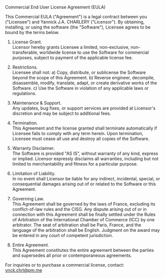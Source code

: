 Commercial End User License Agreement (EULA)

This Commercial EULA ("Agreement") is a legal contract between you ("Licensee") and Yannick J.A. CHARLERY ("Licensor"). By obtaining, installing, or using the software (the "Software"), Licensee agrees to be bound by the terms below.

1. License Grant.  
   Licensor hereby grants Licensee a limited, non-exclusive, non-transferable, worldwide license to use the Software for commercial purposes, subject to payment of the applicable license fee.

2. Restrictions.  
   Licensee shall not:
   a) Copy, distribute, or sublicense the Software beyond the scope of this Agreement.
   b) Reverse engineer, decompile, disassemble, modify, translate, adapt, or create derivative works of the Software.
   c) Use the Software in violation of any applicable laws or regulations.

3. Maintenance & Support.  
   Any updates, bug fixes, or support services are provided at Licensor's discretion and may be subject to additional fees.

4. Termination.  
   This Agreement and the license granted shall terminate automatically if Licensee fails to comply with any term herein. Upon termination, Licensee must cease all use and destroy all copies of the Software.

5. Warranty Disclaimer.  
   The Software is provided "AS IS", without warranty of any kind, express or implied. Licensor expressly disclaims all warranties, including but not limited to merchantability and fitness for a particular purpose.

6. Limitation of Liability.  
   In no event shall Licensor be liable for any indirect, incidental, special, or consequential damages arising out of or related to the Software or this Agreement.

7. Governing Law.  
   This Agreement shall be governed by the laws of France, excluding its conflict-of-law rules and the CISG. Any dispute arising out of or in connection with this Agreement shall be finally settled under the Rules of Arbitration of the International Chamber of Commerce (ICC) by one arbitrator. The seat of arbitration shall be Paris, France, and the language of the arbitration shall be English. Judgment on the award may be entered in any court of competent jurisdiction.

8. Entire Agreement.  
   This Agreement constitutes the entire agreement between the parties and supersedes all prior or contemporaneous agreements.

For inquiries or to purchase a commercial license, contact: ynck.chrl@pm.me